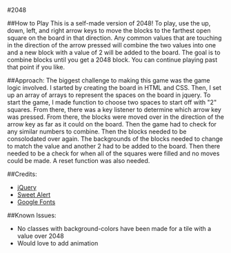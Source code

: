 #2048

##How to Play
This is a self-made version of 2048!  To play, use the up, down, left, and right arrow keys to move the blocks to the farthest open square on the board in that direction.  Any common values that are touching in the direction of the arrow pressed will combine the two values into one and a new block with a value of 2 will be added to the board.  The goal is to combine blocks until you get a 2048 block.  You can continue playing past that point if you like.

##Approach:
The biggest challenge to making this game was the game logic involved.  I started by creating the board in HTML and CSS.  Then, I set up an array of arrays to represent the spaces on the board in jquery.  To start the game, I made function to choose two spaces to start off with "2" squares. From there, there was a key listener to determine which arrow key was pressed.  From there, the blocks were moved over in the direction of the arrow key as far as it could on the board.  Then the game had to check for any similar numbers to combine.  Then the blocks needed to be consolodated over again.  The backgrounds of the blocks needed to change to match the value and another 2 had to be added to the board.  Then there needed to be a check for when all of the squares were filled and no moves could be made.  A reset function was also needed.

##Credits:
  * [jQuery](https://jquery.com/)
  * [Sweet Alert](http://t4t5.github.io/sweetalert/)
  * [Google Fonts](https://www.google.com/fonts)

##Known Issues:
  * No classes with background-colors have been made for a tile with a value over 2048
  * Would love to add animation
